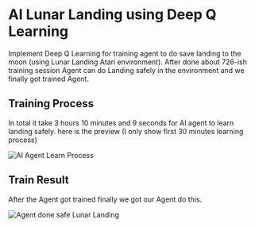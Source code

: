 # AI Lunar Landing using Deep Q Learning

Implement Deep Q Learning for training agent to do save landing to the moon (using Lunar Landing Atari environment).
After done about 726-ish training session Agent can do Landing safely in the environment and we finally got trained Agent.


## Training Process
In total it take 3 hours 10 minutes and 9 seconds for AI agent to learn landing safely. here is the preview (I only show first 30 minutes learning process)

![AI Agent Learn Process](https://github.com/khaz-dev/DeepQLearning_LunarLanding/assets/27050364/09b7a920-dd03-4ac5-be84-7c406a75f695)


## Train Result
After the Agent got trained finally we got our Agent do this.

![Agent done safe Lunar Landing](https://github.com/khaz-dev/DeepQLearning_LunarLanding/assets/27050364/17ee0d10-f539-4298-930b-33871f5426aa)
